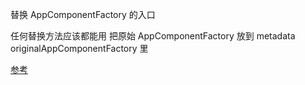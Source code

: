 替换 AppComponentFactory 的入口

任何替换方法应该都能用 把原始 AppComponentFactory 放到 metadata originalAppComponentFactory 里

[参考](../../revanced)
